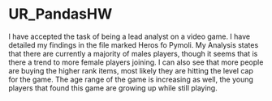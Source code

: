 # UR_PandasHW
 
I have accepted the task of being a lead analyst on a video game. I have detailed my findings in the file marked Heros fo Pymoli.
My Analysis states that there are currently a majority of males players, though it seems that is there a trend to more female players joining. I can also see that more people are buying the higher rank items, most likely they are hitting the level cap for the game. The age range of the game is increasing as well, the young players that found this game are growing up while still playing. 
